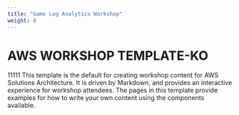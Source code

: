 ```yaml
---
title: "Game Log Analytics Workshop"
weight: 0
---
```


# AWS WORKSHOP TEMPLATE-KO

11111 This template is the default for creating workshop content for AWS Solutions Architecture. It is driven by Markdown, and provides an interactive experience for workshop attendees. The pages in this template provide examples for how to write your own content using the components available.